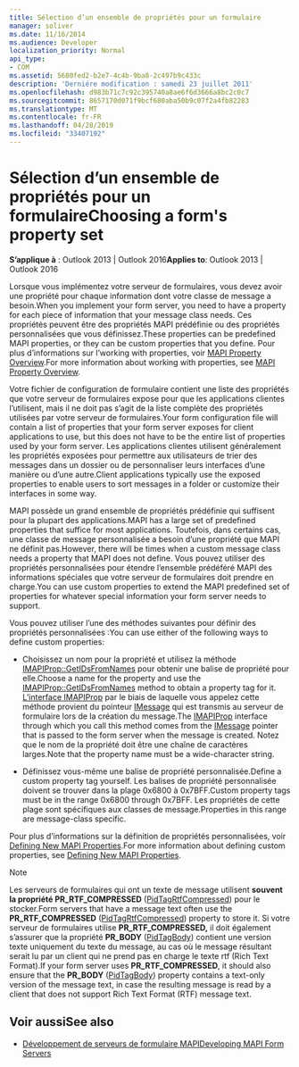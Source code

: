 ```yaml
---
title: Sélection d’un ensemble de propriétés pour un formulaire
manager: soliver
ms.date: 11/16/2014
ms.audience: Developer
localization_priority: Normal
api_type:
- COM
ms.assetid: 5680fed2-b2e7-4c4b-9ba8-2c497b9c433c
description: 'Derniére modification : samedi 23 juillet 2011'
ms.openlocfilehash: d983b71c7c92c395740a8ae6f6d3666a8bc2c0c7
ms.sourcegitcommit: 8657170d071f9bcf680aba50b9c07f2a4fb82283
ms.translationtype: MT
ms.contentlocale: fr-FR
ms.lasthandoff: 04/28/2019
ms.locfileid: "33407192"
---
```

# <a name="choosing-a-forms-property-set"></a><span data-ttu-id="0a578-103">Sélection d’un ensemble de propriétés pour un formulaire</span><span class="sxs-lookup"><span data-stu-id="0a578-103">Choosing a form's property set</span></span>

<span data-ttu-id="0a578-104">**S’applique à** : Outlook 2013 | Outlook 2016</span><span class="sxs-lookup"><span data-stu-id="0a578-104">**Applies to**: Outlook 2013 | Outlook 2016</span></span> 
  
<span data-ttu-id="0a578-105">Lorsque vous implémentez votre serveur de formulaires, vous devez avoir une propriété pour chaque information dont votre classe de message a besoin.</span><span class="sxs-lookup"><span data-stu-id="0a578-105">When you implement your form server, you need to have a property for each piece of information that your message class needs.</span></span> <span data-ttu-id="0a578-106">Ces propriétés peuvent être des propriétés MAPI prédéfinie ou des propriétés personnalisées que vous définissez.</span><span class="sxs-lookup"><span data-stu-id="0a578-106">These properties can be predefined MAPI properties, or they can be custom properties that you define.</span></span> <span data-ttu-id="0a578-107">Pour plus d’informations sur l’working with properties, voir [MAPI Property Overview](mapi-property-overview.md).</span><span class="sxs-lookup"><span data-stu-id="0a578-107">For more information about working with properties, see [MAPI Property Overview](mapi-property-overview.md).</span></span>
  
<span data-ttu-id="0a578-108">Votre fichier de configuration de formulaire contient une liste des propriétés que votre serveur de formulaires expose pour que les applications clientes l’utilisent, mais il ne doit pas s’agit de la liste complète des propriétés utilisées par votre serveur de formulaires.</span><span class="sxs-lookup"><span data-stu-id="0a578-108">Your form configuration file will contain a list of properties that your form server exposes for client applications to use, but this does not have to be the entire list of properties used by your form server.</span></span> <span data-ttu-id="0a578-109">Les applications clientes utilisent généralement les propriétés exposées pour permettre aux utilisateurs de trier des messages dans un dossier ou de personnaliser leurs interfaces d’une manière ou d’une autre.</span><span class="sxs-lookup"><span data-stu-id="0a578-109">Client applications typically use the exposed properties to enable users to sort messages in a folder or customize their interfaces in some way.</span></span>
  
<span data-ttu-id="0a578-110">MAPI possède un grand ensemble de propriétés prédéfinie qui suffisent pour la plupart des applications.</span><span class="sxs-lookup"><span data-stu-id="0a578-110">MAPI has a large set of predefined properties that suffice for most applications.</span></span> <span data-ttu-id="0a578-111">Toutefois, dans certains cas, une classe de message personnalisée a besoin d’une propriété que MAPI ne définit pas.</span><span class="sxs-lookup"><span data-stu-id="0a578-111">However, there will be times when a custom message class needs a property that MAPI does not define.</span></span> <span data-ttu-id="0a578-112">Vous pouvez utiliser des propriétés personnalisées pour étendre l’ensemble prédéféré MAPI des informations spéciales que votre serveur de formulaires doit prendre en charge.</span><span class="sxs-lookup"><span data-stu-id="0a578-112">You can use custom properties to extend the MAPI predefined set of properties for whatever special information your form server needs to support.</span></span>
  
<span data-ttu-id="0a578-113">Vous pouvez utiliser l’une des méthodes suivantes pour définir des propriétés personnalisées :</span><span class="sxs-lookup"><span data-stu-id="0a578-113">You can use either of the following ways to define custom properties:</span></span>
  
- <span data-ttu-id="0a578-114">Choisissez un nom pour la propriété et utilisez la méthode [IMAPIProp::GetIDsFromNames](imapiprop-getidsfromnames.md) pour obtenir une balise de propriété pour elle.</span><span class="sxs-lookup"><span data-stu-id="0a578-114">Choose a name for the property and use the [IMAPIProp::GetIDsFromNames](imapiprop-getidsfromnames.md) method to obtain a property tag for it.</span></span> <span data-ttu-id="0a578-115">[L’interface IMAPIProp](imapipropiunknown.md) par le biais de laquelle vous appelez cette méthode provient du pointeur [IMessage](imessageimapiprop.md) qui est transmis au serveur de formulaire lors de la création du message.</span><span class="sxs-lookup"><span data-stu-id="0a578-115">The [IMAPIProp](imapipropiunknown.md) interface through which you call this method comes from the [IMessage](imessageimapiprop.md) pointer that is passed to the form server when the message is created.</span></span> <span data-ttu-id="0a578-116">Notez que le nom de la propriété doit être une chaîne de caractères larges.</span><span class="sxs-lookup"><span data-stu-id="0a578-116">Note that the property name must be a wide-character string.</span></span> 
    
- <span data-ttu-id="0a578-117">Définissez vous-même une balise de propriété personnalisée.</span><span class="sxs-lookup"><span data-stu-id="0a578-117">Define a custom property tag yourself.</span></span> <span data-ttu-id="0a578-118">Les balises de propriété personnalisée doivent se trouver dans la plage 0x6800 à 0x7BFF.</span><span class="sxs-lookup"><span data-stu-id="0a578-118">Custom property tags must be in the range 0x6800 through 0x7BFF.</span></span> <span data-ttu-id="0a578-119">Les propriétés de cette plage sont spécifiques aux classes de message.</span><span class="sxs-lookup"><span data-stu-id="0a578-119">Properties in this range are message-class specific.</span></span>
    
<span data-ttu-id="0a578-120">Pour plus d’informations sur la définition de propriétés personnalisées, voir [Defining New MAPI Properties](defining-new-mapi-properties.md).</span><span class="sxs-lookup"><span data-stu-id="0a578-120">For more information about defining custom properties, see [Defining New MAPI Properties](defining-new-mapi-properties.md).</span></span>
  
> [!NOTE]
> <span data-ttu-id="0a578-121">Les serveurs de formulaires qui ont un texte de message utilisent **souvent la propriété PR_RTF_COMPRESSED** ([PidTagRtfCompressed](pidtagrtfcompressed-canonical-property.md)) pour le stocker.</span><span class="sxs-lookup"><span data-stu-id="0a578-121">Form servers that have a message text often use the **PR_RTF_COMPRESSED** ([PidTagRtfCompressed](pidtagrtfcompressed-canonical-property.md)) property to store it.</span></span> <span data-ttu-id="0a578-122">Si votre serveur de formulaires utilise **PR_RTF_COMPRESSED,** il doit également s’assurer que la propriété **PR_BODY** ([PidTagBody](pidtagbody-canonical-property.md)) contient une version texte uniquement du texte du message, au cas où le message résultant serait lu par un client qui ne prend pas en charge le texte rtf (Rich Text Format).</span><span class="sxs-lookup"><span data-stu-id="0a578-122">If your form server uses **PR_RTF_COMPRESSED**, it should also ensure that the **PR_BODY** ([PidTagBody](pidtagbody-canonical-property.md)) property contains a text-only version of the message text, in case the resulting message is read by a client that does not support Rich Text Format (RTF) message text.</span></span> 
  
## <a name="see-also"></a><span data-ttu-id="0a578-123">Voir aussi</span><span class="sxs-lookup"><span data-stu-id="0a578-123">See also</span></span>

- [<span data-ttu-id="0a578-124">Développement de serveurs de formulaire MAPI</span><span class="sxs-lookup"><span data-stu-id="0a578-124">Developing MAPI Form Servers</span></span>](developing-mapi-form-servers.md)

